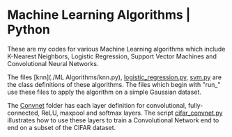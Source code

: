 # Machine Learning Algorithms | Python

These are my codes for various Machine Learning algorithms which include K-Nearest Neighbors, Logistic Regression, Support Vector Machines and Convolutional Neural Networks. 

The files [knn](./ML Algorithms/knn.py), [logistic_regression.py](./logistic_regression.py), [svm.py](./svm.py) are the class definitions of these algorithms. The files which begin with "run_" use these files to apply the algorithm on a simple Gaussian dataset. 

The [Convnet](./ConvNet) folder has each layer definition for convolutional, fully-connected, ReLU, maxpool and softmax layers. The script [cifar_convnet.py](./ConvNet/cifar_convnet.py) illustrates how to use these layers to train a Convolutional Network end to end on a subset of the CIFAR dataset. 
